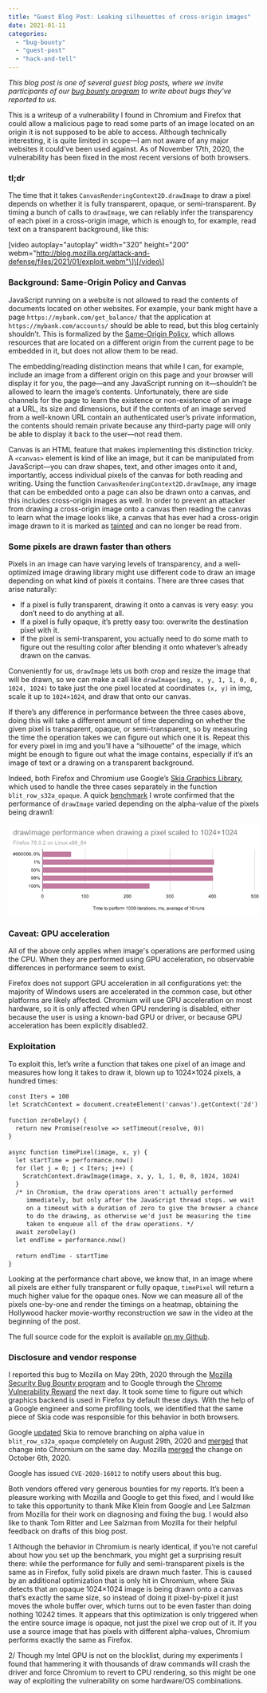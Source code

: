```yaml
---
title: "Guest Blog Post: Leaking silhouettes of cross-origin images"
date: 2021-01-11
categories: 
  - "bug-bounty"
  - "guest-post"
  - "hack-and-tell"
---
```


_This blog post is one of several guest blog posts, where we invite participants of our [bug bounty program](https://www.mozilla.org/en-US/security/client-bug-bounty/) to write about bugs they've reported to us._

This is a writeup of a vulnerability I found in Chromium and Firefox that could allow a malicious page to read some parts of an image located on an origin it is not supposed to be able to access. Although technically interesting, it is quite limited in scope—I am not aware of any major websites it could’ve been used against. As of November 17th, 2020, the vulnerability has been fixed in the most recent versions of both browsers.

### tl;dr

The time that it takes `CanvasRenderingContext2D.drawImage` to draw a pixel depends on whether it is fully transparent, opaque, or semi-transparent. By timing a bunch of calls to `drawImage`, we can reliably infer the transparency of each pixel in a cross-origin image, which is enough to, for example, read text on a transparent background, like this:

\[video autoplay="autoplay" width="320" height="200" webm="http://blog.mozilla.org/attack-and-defense/files/2021/01/exploit.webm"\]\[/video\]

  

### Background: Same-Origin Policy and Canvas

JavaScript running on a website is not allowed to read the contents of documents located on other websites. For example, your bank might have a page `https://mybank.com/get_balance/` that the application at `https://mybank.com/accounts/` should be able to read, but this blog certainly shouldn’t. This is formalized by the [Same-Origin Policy](https://developer.mozilla.org/en-US/docs/Web/Security/Same-origin_policy), which allows resources that are located on a different origin from the current page to be embedded in it, but does not allow them to be read.

The embedding/reading distinction means that while I can, for example, include an image from a different origin on this page and your browser will display it for you, the page—and any JavaScript running on it—shouldn’t be allowed to learn the image’s contents. Unfortunately, there are side channels for the page to learn the existence or non-existence of an image at a URL, its size and dimensions, but if the contents of an image served from a well-known URL contain an authenticated user’s private information, the contents should remain private because any third-party page will only be able to display it back to the user—not read them.

Canvas is an HTML feature that makes implementing this distinction tricky. A `<canvas>` element is kind of like an image, but it can be manipulated from JavaScript—you can draw shapes, text, and other images onto it and, importantly, access individual pixels of the canvas for both reading and writing. Using the function `CanvasRenderingContext2D.drawImage`, any image that can be embedded onto a page can also be drawn onto a canvas, and this includes cross-origin images as well. In order to prevent an attacker from drawing a cross-origin image onto a canvas then reading the canvas to learn what the image looks like, a canvas that has ever had a cross-origin image drawn to it is marked as [tainted](https://developer.mozilla.org/en-US/docs/Web/HTML/CORS_enabled_image#Security_and_tainted_canvases) and can no longer be read from.

### Some pixels are drawn faster than others

Pixels in an image can have varying levels of transparency, and a well-optimized image drawing library might use different code to draw an image depending on what kind of pixels it contains. There are three cases that arise naturally:

- If a pixel is fully transparent, drawing it onto a canvas is very easy: you don’t need to do anything at all.
- If a pixel is fully opaque, it’s pretty easy too: overwrite the destination pixel with it.
- If the pixel is semi-transparent, you actually need to do some math to figure out the resulting color after blending it onto whatever’s already drawn on the canvas.

Conveniently for us, `drawImage` lets us both crop and resize the image that will be drawn, so we can make a call like `drawImage(img, x, y, 1, 1, 0, 0, 1024, 1024)` to take just the one pixel located at coordinates `(x, y)` in img, scale it up to `1024×1024`, and draw that onto our canvas.

If there’s any difference in performance between the three cases above, doing this will take a different amount of time depending on whether the given pixel is transparent, opaque, or semi-transparent, so by measuring the time the operation takes we can figure out which one it is. Repeat this for every pixel in img and you’ll have a “silhouette” of the image, which might be enough to figure out what the image contains, especially if it’s an image of text or a drawing on a transparent background.

Indeed, both Firefox and Chromium use Google’s [Skia Graphics Library](https://skia.org/), which used to handle the three cases separately in the function `blit_row_s32a_opaque`. A quick [benchmark](https://github.com/aleksejspopovs/cve-2020-16012/blob/main/benchmark/benchmark.html) I wrote confirmed that the performance of `drawImage` varied depending on the alpha-value of the pixels being drawn1:

![A bar chart titled “drawImage performance when drawing a pixel scaled to 1024×1024”, subtitled “Firefox 78.0.2 on Linux x86_64”. The x-axis is “Time to perform 1000 iterations, ms, average of 10 runs”. Five rows are visible: #000000, 0%: 46 ms 1%: 404 ms 50%: 401 ms 99%: 402 ms 100%: 252 ms](images/bench.png)

### Caveat: GPU acceleration

All of the above only applies when image's operations are performed using the CPU. When they are performed using GPU acceleration, no observable differences in performance seem to exist.

Firefox does not support GPU acceleration in all configurations yet: the majority of Windows users are accelerated in the common case, but other platforms are likely affected. Chromium will use GPU acceleration on most hardware, so it is only affected when GPU rendering is disabled, either because the user is using a known-bad GPU or driver, or because GPU acceleration has been explicitly disabled2.

### Exploitation

To exploit this, let’s write a function that takes one pixel of an image and measures how long it takes to draw it, blown up to 1024×1024 pixels, a hundred times:

```
const Iters = 100
let ScratchContext = document.createElement('canvas').getContext('2d')

function zeroDelay() {
  return new Promise(resolve => setTimeout(resolve, 0))
}

async function timePixel(image, x, y) {
  let startTime = performance.now()
  for (let j = 0; j < Iters; j++) {
    ScratchContext.drawImage(image, x, y, 1, 1, 0, 0, 1024, 1024)
  }
  /* in Chromium, the draw operations aren't actually performed
     immediately, but only after the JavaScript thread stops. we wait
     on a timeout with a duration of zero to give the browser a chance
     to do the drawing, as otherwise we'd just be measuring the time
     taken to enqueue all of the draw operations. */
  await zeroDelay()
  let endTime = performance.now()

  return endTime - startTime
}
```

Looking at the performance chart above, we know that, in an image where all pixels are either fully transparent or fully opaque, `timePixel` will return a much higher value for the opaque ones. Now we can measure all of the pixels one-by-one and render the timings on a heatmap, obtaining the Hollywood hacker movie-worthy reconstruction we saw in the video at the beginning of the post.

The full source code for the exploit is available [on my Github](https://github.com/aleksejspopovs/cve-2020-16012).

### Disclosure and vendor response

I reported this bug to Mozilla on May 29th, 2020 through the [Mozilla Security Bug Bounty program](https://www.mozilla.org/en-US/security/bug-bounty/) and to Google through the [Chrome Vulnerability Reward](https://www.google.com/about/appsecurity/chrome-rewards/) the next day. It took some time to figure out which graphics backend is used in Firefox by default these days. With the help of a Google engineer and some profiling tools, we identified that the same piece of Skia code was responsible for this behavior in both browsers.

Google [updated](https://skia.googlesource.com/skia/+/5d3314c53ce5c966591f0b02349103f51f986e6e) Skia to remove branching on alpha value in `blit_row_s32a_opaque` completely on August 29th, 2020 and [merged](https://chromium.googlesource.com/chromium/src.git/+/c000744b0540f5a5617f8c986fac70d026e03008) that change into Chromium on the same day. Mozilla [merged](https://hg.mozilla.org/mozilla-central/rev/48c0f5033c28) the change on October 6th, 2020.

Google has issued `CVE-2020-16012` to notify users about this bug.

Both vendors offered very generous bounties for my reports. It’s been a pleasure working with Mozilla and Google to get this fixed, and I would like to take this opportunity to thank Mike Klein from Google and Lee Salzman from Mozilla for their work on diagnosing and fixing the bug. I would also like to thank Tom Ritter and Lee Salzman from Mozilla for their helpful feedback on drafts of this blog post.

1 Although the behavior in Chromium is nearly identical, if you’re not careful about how you set up the benchmark, you might get a surprising result there: while the performance for fully and semi-transparent pixels is the same as in Firefox, fully solid pixels are drawn much faster. This is caused by an additional optimization that is only hit in Chromium, where Skia detects that an opaque 1024×1024 image is being drawn onto a canvas that’s exactly the same size, so instead of doing it pixel-by-pixel it just moves the whole buffer over, which turns out to be even faster than doing nothing 10242 times. It appears that this optimization is only triggered when the entire source image is opaque, not just the pixel we crop out of it. If you use a source image that has pixels with different alpha-values, Chromium performs exactly the same as Firefox.

2/ Though my Intel GPU is not on the blocklist, during my experiments I found that hammering it with thousands of draw commands will crash the driver and force Chromium to revert to CPU rendering, so this might be one way of exploiting the vulnerability on some hardware/OS combinations.
